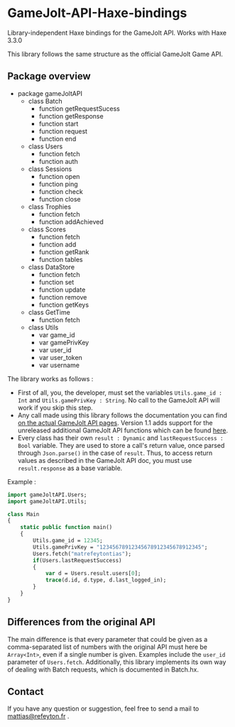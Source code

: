 # GameJolt-API-Haxe-bindings
Library-independent Haxe bindings for the GameJolt API. Works with Haxe 3.3.0

This library follows the same structure as the official GameJolt Game API.

## Package overview

- package gameJoltAPI
    - class Batch
        - function getRequestSucess
        - function getResponse
        - function start
        - function request
        - function end
    - class Users
        - function fetch
        - function auth
    - class Sessions
        - function open
        - function ping
        - function check
        - function close
    - class Trophies
        - function fetch
        - function addAchieved
    - class Scores
        - function fetch
        - function add
        - function getRank
        - function tables
    - class DataStore
        - function fetch
        - function set
        - function update
        - function remove
        - function getKeys
    - class GetTime
        - function fetch
    - class Utils
        - var game_id
        - var gamePrivKey
        - var user_id
        - var user_token
        - var username

The library works as follows :

- First of all, you, the developer, must set the variables `Utils.game_id : Int` and `Utils.gamePrivKey : String`. No call to the GameJolt API will work if you skip this step.
- Any call made using this library follows the documentation you can find [on the actual GameJolt API pages](http://gamejolt.com/api/doc/game). Version 1.1 adds support for the unreleased additional GameJolt API functions which can be found [here](https://github.com/gamejolt/doc-game-api/tree/master/v1.x).
- Every class has their own `result : Dynamic` and `lastRequestSuccess : Bool` variable. They are used to store a call's return value, once parsed through `Json.parse()` in the case of `result`. Thus, to access return values as described in the GameJolt API doc, you must use `result.response` as a base variable.

Example :

```Haxe
import gameJoltAPI.Users;
import gameJoltAPI.Utils;

class Main
{
    static public function main()
    {
		Utils.game_id = 12345;
		Utils.gamePrivKey = "12345678912345678912345678912345";
		Users.fetch("matrefeytontias");
		if(Users.lastRequestSuccess)
		{
			var d = Users.result.users[0];
			trace(d.id, d.type, d.last_logged_in);
		}
    }
}
```

## Differences from the original API

The main difference is that every parameter that could be given as a comma-separated list of numbers with the original API must here be `Array<Int>`, even if a single number is given. Examples include the `user_id` parameter of `Users.fetch`.
Additionally, this library implements its own way of dealing with Batch requests, which is documented in Batch.hx.

## Contact

If you have any question or suggestion, feel free to send a mail to mattias@refeyton.fr .